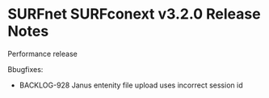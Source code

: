 # SURFnet SURFconext v3.2.0 Release Notes #

Performance release

Bbugfixes:
* BACKLOG-928 Janus entenity file upload uses incorrect session id